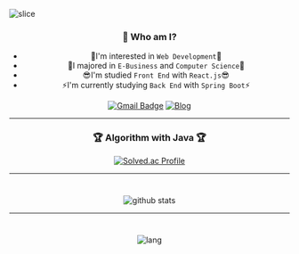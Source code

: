 ![slice](https://capsule-render.vercel.app/api?type=slice&color=auto&height=200&text=Hi,there&fontAlign=70&rotate=13&fontAlignY=25&desc=I'm%20Juyeori.&descAlign=70.&descAlignY=44)

<div align='center'>
  
  ### 👋 Who am I?
  * 🌱I'm interested in `Web Development`🌱</br>
  * 🥇I majored in `E-Business` and `Computer Science`🥇 <br/>
  * 😎I'm studied `Front End` with `React.js`😎</br>
  * ⚡I'm currently studying `Back End` with `Spring Boot`⚡
 
  [![Gmail Badge](https://img.shields.io/badge/Gmail-D14836?style=flat&logo=Gmail&logoColor=white)](mailto:dlwndus0728@ajou.ac.kr) 
  [![Blog](https://img.shields.io/badge/Tech%20Blog-555263?style=flat&logoColor=white)](http://juyeori.github.io/)

  <!--
  #
  ### 🚀 Tech Stack 🚀
  
  ### Front
  ![js](https://img.shields.io/badge/JavaScript-F7DF1E?style=flat&logo=JavaScript&logoColor=white)
  ![html](https://img.shields.io/badge/HTML5-E34F26?style=flat&logo=HTML5&logoColor=white)
  ![CSS](https://img.shields.io/badge/CSS-1572B6?style=flat&logo=CSS3&logoColor=white)
  ![sass](https://img.shields.io/badge/sass-CC6699?style=flat&logo=sass&logoColor=white)
  
  ![react](https://img.shields.io/badge/React-61DAFB?style=flat&logo=React&logoColor=white)
  
  ### Back
  ![nodedotjs](https://img.shields.io/badge/node.js-339933?style=flat&logo=nodedotjs&logoColor=white)
  ![caver](https://img.shields.io/badge/Caver.js-000111?style=flat-square)
  ![express](https://img.shields.io/badge/Express.js-000000?style=flat-square)
  
  ![Heroku](https://img.shields.io/badge/Heroku-430098?style=flat&logo=Heroku&logoColor=white)
  ![mongoDB](https://img.shields.io/badge/MongoDB-47A248?style=flat&logo=mongodb&logoColor=white)
  ![sql](https://img.shields.io/badge/MySQL-4479A1?style=flat&logo=MySQL&logoColor=white)
  
  ### etc
  ![c](https://img.shields.io/badge/C-A8B9CC?style=flat&logo=C&logoColor=white)
  ![python](https://img.shields.io/badge/Python-3776AB?style=flat&logo=Python&logoColor=white)
  ![java](https://img.shields.io/badge/java-E34F26?style=flat&logo=java&logoColor=white)
  ![gnubash](https://img.shields.io/badge/shell-4EAA25?style=flat&logo=gnubash&logoColor=white)
  ![linux](https://img.shields.io/badge/linux-FCC624?style=flat&logo=linux&logoColor=white)
  
  
  ---
  
  ### 🛠 Tool 🛠
  ![notion](https://img.shields.io/badge/notion-000000?style=flat&logo=notion&logoColor=white)
  ![slack](https://img.shields.io/badge/slack-4A154B?style=flat&logo=slack&logoColor=white)
  
  ![figma](https://img.shields.io/badge/figma-F24E1E?style=flat&logo=figma&logoColor=white)
  ![github](https://img.shields.io/badge/github-181717?style=flat&logo=github&logoColor=white)
  
  
 </div>
-->
---

<div align="center">
  
  ### 🏆 Algorithm with Java 🏆
  
  [![Solved.ac Profile](http://mazassumnida.wtf/api/v2/generate_badge?boj=dlwndus0728)](https://solved.ac/dlwndus0728)

  ---
  
  #
  
  ![github stats](https://github-readme-stats.vercel.app/api?username=Juyeori&show_icons=true&theme=radical)
  
  ---
  
  #

  ![lang](https://github-readme-stats.vercel.app/api/top-langs/?username=Juyeori&layout=compact&theme=radical)
  

</div>
